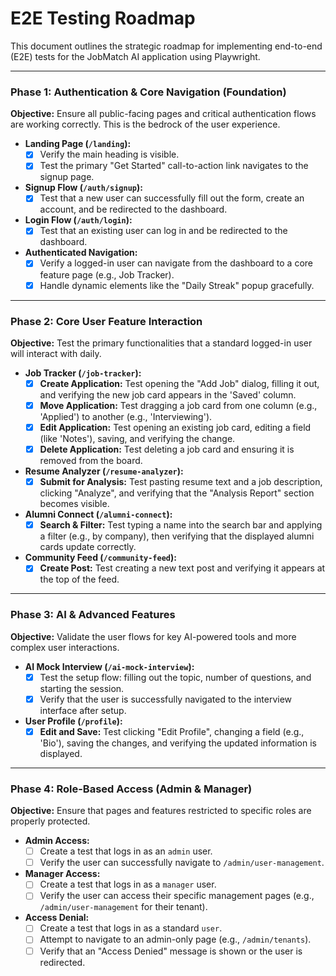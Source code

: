 # E2E Testing Roadmap

This document outlines the strategic roadmap for implementing end-to-end (E2E) tests for the JobMatch AI application using Playwright.

---

### Phase 1: Authentication & Core Navigation (Foundation)

**Objective:** Ensure all public-facing pages and critical authentication flows are working correctly. This is the bedrock of the user experience.

*   **Landing Page (`/landing`):**
    *   [x] Verify the main heading is visible.
    *   [x] Test the primary "Get Started" call-to-action link navigates to the signup page.
*   **Signup Flow (`/auth/signup`):**
    *   [x] Test that a new user can successfully fill out the form, create an account, and be redirected to the dashboard.
*   **Login Flow (`/auth/login`):**
    *   [x] Test that an existing user can log in and be redirected to the dashboard.
*   **Authenticated Navigation:**
    *   [x] Verify a logged-in user can navigate from the dashboard to a core feature page (e.g., Job Tracker).
    *   [x] Handle dynamic elements like the "Daily Streak" popup gracefully.

---

### Phase 2: Core User Feature Interaction

**Objective:** Test the primary functionalities that a standard logged-in user will interact with daily.

*   **Job Tracker (`/job-tracker`):**
    *   [x] **Create Application:** Test opening the "Add Job" dialog, filling it out, and verifying the new job card appears in the 'Saved' column.
    *   [x] **Move Application:** Test dragging a job card from one column (e.g., 'Applied') to another (e.g., 'Interviewing').
    *   [x] **Edit Application:** Test opening an existing job card, editing a field (like 'Notes'), saving, and verifying the change.
    *   [x] **Delete Application:** Test deleting a job card and ensuring it is removed from the board.
*   **Resume Analyzer (`/resume-analyzer`):**
    *   [x] **Submit for Analysis:** Test pasting resume text and a job description, clicking "Analyze", and verifying that the "Analysis Report" section becomes visible.
*   **Alumni Connect (`/alumni-connect`):**
    *   [x] **Search & Filter:** Test typing a name into the search bar and applying a filter (e.g., by company), then verifying that the displayed alumni cards update correctly.
*   **Community Feed (`/community-feed`):**
    *   [x] **Create Post:** Test creating a new text post and verifying it appears at the top of the feed.

---

### Phase 3: AI & Advanced Features

**Objective:** Validate the user flows for key AI-powered tools and more complex user interactions.

*   **AI Mock Interview (`/ai-mock-interview`):**
    *   [x] Test the setup flow: filling out the topic, number of questions, and starting the session.
    *   [x] Verify that the user is successfully navigated to the interview interface after setup.
*   **User Profile (`/profile`):**
    *   [x] **Edit and Save:** Test clicking "Edit Profile", changing a field (e.g., 'Bio'), saving the changes, and verifying the updated information is displayed.

---

### Phase 4: Role-Based Access (Admin & Manager)

**Objective:** Ensure that pages and features restricted to specific roles are properly protected.

*   **Admin Access:**
    *   [ ] Create a test that logs in as an `admin` user.
    *   [ ] Verify the user can successfully navigate to `/admin/user-management`.
*   **Manager Access:**
    *   [ ] Create a test that logs in as a `manager` user.
    *   [ ] Verify the user can access their specific management pages (e.g., `/admin/user-management` for their tenant).
*   **Access Denial:**
    *   [ ] Create a test that logs in as a standard `user`.
    *   [ ] Attempt to navigate to an admin-only page (e.g., `/admin/tenants`).
    *   [ ] Verify that an "Access Denied" message is shown or the user is redirected.
